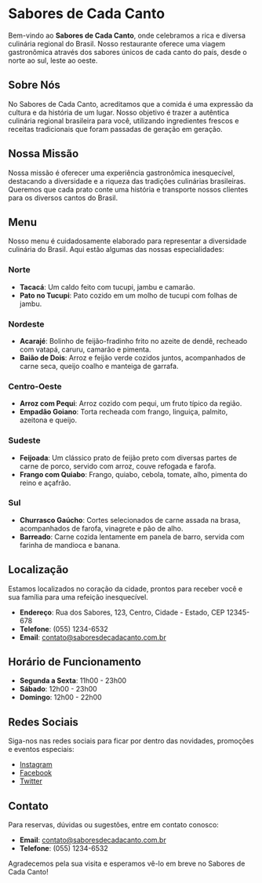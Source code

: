 # Sabores de Cada Canto

Bem-vindo ao **Sabores de Cada Canto**, onde celebramos a rica e diversa culinária regional do Brasil. Nosso restaurante oferece uma viagem gastronômica através dos sabores únicos de cada canto do país, desde o norte ao sul, leste ao oeste.

## Sobre Nós

No Sabores de Cada Canto, acreditamos que a comida é uma expressão da cultura e da história de um lugar. Nosso objetivo é trazer a autêntica culinária regional brasileira para você, utilizando ingredientes frescos e receitas tradicionais que foram passadas de geração em geração.

## Nossa Missão

Nossa missão é oferecer uma experiência gastronômica inesquecível, destacando a diversidade e a riqueza das tradições culinárias brasileiras. Queremos que cada prato conte uma história e transporte nossos clientes para os diversos cantos do Brasil.

## Menu

Nosso menu é cuidadosamente elaborado para representar a diversidade culinária do Brasil. Aqui estão algumas das nossas especialidades:

### Norte

- **Tacacá**: Um caldo feito com tucupi, jambu e camarão.
- **Pato no Tucupi**: Pato cozido em um molho de tucupi com folhas de jambu.

### Nordeste

- **Acarajé**: Bolinho de feijão-fradinho frito no azeite de dendê, recheado com vatapá, caruru, camarão e pimenta.
- **Baião de Dois**: Arroz e feijão verde cozidos juntos, acompanhados de carne seca, queijo coalho e manteiga de garrafa.

### Centro-Oeste

- **Arroz com Pequi**: Arroz cozido com pequi, um fruto típico da região.
- **Empadão Goiano**: Torta recheada com frango, linguiça, palmito, azeitona e queijo.

### Sudeste

- **Feijoada**: Um clássico prato de feijão preto com diversas partes de carne de porco, servido com arroz, couve refogada e farofa.
- **Frango com Quiabo**: Frango, quiabo, cebola, tomate, alho, pimenta do reino e açafrão.

### Sul

- **Churrasco Gaúcho**: Cortes selecionados de carne assada na brasa, acompanhados de farofa, vinagrete e pão de alho.
- **Barreado**: Carne cozida lentamente em panela de barro, servida com farinha de mandioca e banana.

## Localização

Estamos localizados no coração da cidade, prontos para receber você e sua família para uma refeição inesquecível. 

- **Endereço**: Rua dos Sabores, 123, Centro, Cidade - Estado, CEP 12345-678
- **Telefone**: (055) 1234-6532
- **Email**: [contato@saboresdecadacanto.com.br](mailto:contato@saboresdecadacanto.com.br)

## Horário de Funcionamento

- **Segunda a Sexta**: 11h00 - 23h00
- **Sábado**: 12h00 - 23h00
- **Domingo**: 12h00 - 22h00

## Redes Sociais

Siga-nos nas redes sociais para ficar por dentro das novidades, promoções e eventos especiais:

- [Instagram](https://instagram.com/saboresdecadacanto)
- [Facebook](https://facebook.com/saboresdecadacanto)
- [Twitter](https://twitter.com/saboresdecadacanto)

## Contato

Para reservas, dúvidas ou sugestões, entre em contato conosco:

- **Email**: [contato@saboresdecadacanto.com.br](mailto:contato@saboresdecadacanto.com.br)
- **Telefone**: (055) 1234-6532

Agradecemos pela sua visita e esperamos vê-lo em breve no Sabores de Cada Canto!

